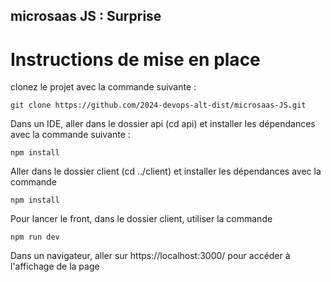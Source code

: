 ## microsaas JS : Surprise


# Instructions de mise en place

clonez le projet avec la commande suivante : 

`git clone https://github.com/2024-devops-alt-dist/microsaas-JS.git`

Dans un IDE, aller dans le dossier api (cd api) et installer les dépendances avec la commande suivante : 

`npm install`

Aller dans le dossier client (cd ../client) et installer les dépendances avec la commande

`npm install`

Pour lancer le front, dans le dossier client, utiliser la commande

`npm run dev`

Dans un navigateur, aller sur https://localhost:3000/ pour accéder à l'affichage de la page